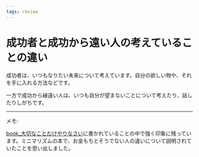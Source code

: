 ```yaml
---
tags: review
---
```


# 成功者と成功から遠い人の考えていることの違い

成功者は、いつもなりたい未来について考えています。自分の欲しい物や、それを手に入れる方法などです。

一方で成功から縁遠い人は、いつも自分が望まないことについて考えたり、話したりしがちです。

---

メモ: 

[book_大切なことだけやりなさい](book_大切なことだけやりなさい.md)に書かれていることの中で強く印象に残っています。ミニマリズムの本で、お金もちとそうでない人の違いについて説明されていたことを思い出しました。